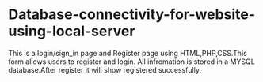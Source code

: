 # Database-connectivity-for-website-using-local-server

This is a login/sign_in page and Register page using HTML,PHP,CSS.This form allows users to register and login. All infromation is stored in a MYSQL database.After register it will show registered successfully. 